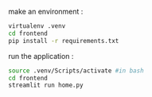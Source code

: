 make an environment :
```sh
virtualenv .venv
cd frontend
pip install -r requirements.txt
```


run the application :
```sh
source .venv/Scripts/activate #in bash
cd frontend
streamlit run home.py
```
